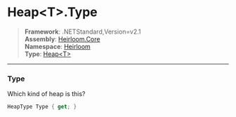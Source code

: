 # Heap\<T>.Type

> **Framework**: .NETStandard,Version=v2.1  
> **Assembly**: [Heirloom.Core][0]  
> **Namespace**: [Heirloom][0]  
> **Type**: [Heap\<T>][1]  

--------------------------------------------------------------------------------

### Type

Which kind of heap is this?

```cs
HeapType Type { get; }
```

[0]: ..\Heirloom.Core.md
[1]: Heirloom.Heap[T].md
